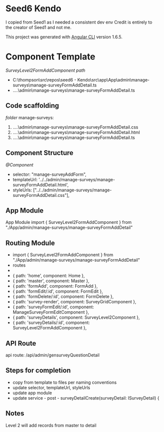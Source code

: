 # Seed6 Kendo 
I copied from Seed1 as I needed a consistent dev env
Credit is entirely to the creator of Seed1 and not me.

This project was generated with [Angular CLI](https://github.com/angular/angular-cli) version 1.6.5.

# Component Template
*SurveyLevel2FormAddComponent*
_path_
* C:\thompson\src\repos\seed6 - Kendo\src\app\App\admin\manage-surveys\manage-surveyFormAddDetail.ts
* ..\..\admin\manage-surveys\manage-surveyFormAddDetail.ts


## Code scaffolding

_folder_ manage-surveys:

1. ..\..\admin\manage-surveys\manage-surveyFormAddDetail.css
1. ..\..\admin\manage-surveys\manage-surveyFormAddDetail.html
1. ..\..\admin\manage-surveys\manage-surveyFormAddDetail.ts


## Component Structure

_@Component_ 
   * selector: "manage-surveyAddForm",
   * templateUrl: '../../admin/manage-surveys/manage-surveyFormAddDetail.html',
   * styleUrls: ["../../admin/manage-surveys/manage-surveyFormAddDetail.css"],

## App Module

App Module
import { SurveyLevel2FormAddComponent } from "./App/admin/manage-surveys/manage-surveyFormAddDetail"	

## Routing Module

* import { SurveyLevel2FormAddComponent } from "./App/admin/manage-surveys/manage-surveyFormAddDetail"
* routes
*
*    { path: 'home', component: Home },
*    { path: 'master', component: Master },
*    { path: 'formAdd', component: FormAdd },
*    { path: 'formEdit/:id', component: FormEdit },
*    { path: 'formDelete/:id', component: FormDelete },
*    { path: 'survey-render', component: SurveyGridComponent },
*    { path: 'surveyFormEdit/:id', component: ManageSurveyFormEditComponent },
*    { path: 'surveyDetails', component: SurveyLevel2Component },
*    { path: 'surveyDetails/:id', component: SurveyLevel2FormAddComponent },	

## API Route
api route:  /api/admin/gensurveyQuestionDetail

## Steps for completion

* copy from template to files per naming conventions
* update selector, templateUrl, styleUrls
* update app module
* update service - post -     surveyDetailCreate(surveyDetail: ISurveyDetail) {
 

## Notes
Level 2 will add records from master to detail